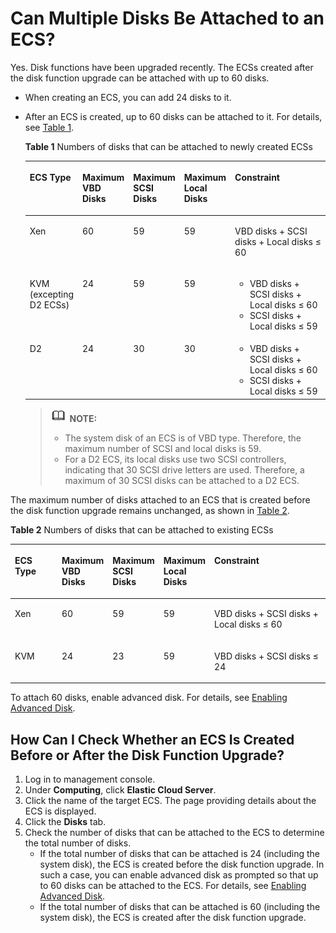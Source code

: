 # Can Multiple Disks Be Attached to an ECS?<a name="EN-US_TOPIC_0018073215"></a>

Yes. Disk functions have been upgraded recently. The ECSs created after the disk function upgrade can be attached with up to 60 disks.

-   When creating an ECS, you can add 24 disks to it.
-   After an ECS is created, up to 60 disks can be attached to it. For details, see  [Table 1](#table132723712109).

    **Table  1**  Numbers of disks that can be attached to newly created ECSs

    <a name="table132723712109"></a>
    <table><thead align="left"><tr id="row02721979101"><th class="cellrowborder" valign="top" width="15.841584158415841%" id="mcps1.2.6.1.1"><p id="p027217761015"><a name="p027217761015"></a><a name="p027217761015"></a>ECS Type</p>
    </th>
    <th class="cellrowborder" valign="top" width="13.861386138613863%" id="mcps1.2.6.1.2"><p id="p917894151219"><a name="p917894151219"></a><a name="p917894151219"></a>Maximum VBD Disks</p>
    </th>
    <th class="cellrowborder" valign="top" width="13.861386138613863%" id="mcps1.2.6.1.3"><p id="p152727719108"><a name="p152727719108"></a><a name="p152727719108"></a>Maximum SCSI Disks</p>
    </th>
    <th class="cellrowborder" valign="top" width="14.85148514851485%" id="mcps1.2.6.1.4"><p id="p12723714105"><a name="p12723714105"></a><a name="p12723714105"></a>Maximum Local Disks</p>
    </th>
    <th class="cellrowborder" valign="top" width="41.584158415841586%" id="mcps1.2.6.1.5"><p id="p6373121871215"><a name="p6373121871215"></a><a name="p6373121871215"></a>Constraint</p>
    </th>
    </tr>
    </thead>
    <tbody><tr id="row92722781013"><td class="cellrowborder" valign="top" width="15.841584158415841%" headers="mcps1.2.6.1.1 "><p id="p19272177171019"><a name="p19272177171019"></a><a name="p19272177171019"></a>Xen</p>
    </td>
    <td class="cellrowborder" valign="top" width="13.861386138613863%" headers="mcps1.2.6.1.2 "><p id="p327217161014"><a name="p327217161014"></a><a name="p327217161014"></a>60</p>
    </td>
    <td class="cellrowborder" valign="top" width="13.861386138613863%" headers="mcps1.2.6.1.3 "><p id="p1727287171014"><a name="p1727287171014"></a><a name="p1727287171014"></a>59</p>
    </td>
    <td class="cellrowborder" valign="top" width="14.85148514851485%" headers="mcps1.2.6.1.4 "><p id="p4272187101010"><a name="p4272187101010"></a><a name="p4272187101010"></a>59</p>
    </td>
    <td class="cellrowborder" valign="top" width="41.584158415841586%" headers="mcps1.2.6.1.5 "><p id="p627207101011"><a name="p627207101011"></a><a name="p627207101011"></a>VBD disks + SCSI disks + Local disks ≤ 60</p>
    </td>
    </tr>
    <tr id="row132721977109"><td class="cellrowborder" valign="top" width="15.841584158415841%" headers="mcps1.2.6.1.1 "><p id="p827212711020"><a name="p827212711020"></a><a name="p827212711020"></a>KVM (excepting D2 ECSs)</p>
    </td>
    <td class="cellrowborder" valign="top" width="13.861386138613863%" headers="mcps1.2.6.1.2 "><p id="p132721174105"><a name="p132721174105"></a><a name="p132721174105"></a>24</p>
    </td>
    <td class="cellrowborder" valign="top" width="13.861386138613863%" headers="mcps1.2.6.1.3 "><p id="p192721675101"><a name="p192721675101"></a><a name="p192721675101"></a>59</p>
    </td>
    <td class="cellrowborder" valign="top" width="14.85148514851485%" headers="mcps1.2.6.1.4 "><p id="p1427216719100"><a name="p1427216719100"></a><a name="p1427216719100"></a>59</p>
    </td>
    <td class="cellrowborder" valign="top" width="41.584158415841586%" headers="mcps1.2.6.1.5 "><a name="ul2906196141610"></a><a name="ul2906196141610"></a><ul id="ul2906196141610"><li>VBD disks + SCSI disks + Local disks ≤ 60</li><li>SCSI disks + Local disks ≤ 59</li></ul>
    </td>
    </tr>
    <tr id="row927215717107"><td class="cellrowborder" valign="top" width="15.841584158415841%" headers="mcps1.2.6.1.1 "><p id="p122725791017"><a name="p122725791017"></a><a name="p122725791017"></a>D2</p>
    </td>
    <td class="cellrowborder" valign="top" width="13.861386138613863%" headers="mcps1.2.6.1.2 "><p id="p152726711019"><a name="p152726711019"></a><a name="p152726711019"></a>24</p>
    </td>
    <td class="cellrowborder" valign="top" width="13.861386138613863%" headers="mcps1.2.6.1.3 "><p id="p82725711108"><a name="p82725711108"></a><a name="p82725711108"></a>30</p>
    </td>
    <td class="cellrowborder" valign="top" width="14.85148514851485%" headers="mcps1.2.6.1.4 "><p id="p1827218718109"><a name="p1827218718109"></a><a name="p1827218718109"></a>30</p>
    </td>
    <td class="cellrowborder" valign="top" width="41.584158415841586%" headers="mcps1.2.6.1.5 "><a name="ul112430493112"></a><a name="ul112430493112"></a><ul id="ul112430493112"><li>VBD disks + SCSI disks + Local disks ≤ 60</li><li>SCSI disks + Local disks ≤ 59</li></ul>
    </td>
    </tr>
    </tbody>
    </table>

    >![](public_sys-resources/icon-note.gif) **NOTE:**   
    >-   The system disk of an ECS is of VBD type. Therefore, the maximum number of SCSI and local disks is 59.  
    >-   For a D2 ECS, its local disks use two SCSI controllers, indicating that 30 SCSI drive letters are used. Therefore, a maximum of 30 SCSI disks can be attached to a D2 ECS.  


The maximum number of disks attached to an ECS that is created before the disk function upgrade remains unchanged, as shown in  [Table 2](#table560419017214).

**Table  2**  Numbers of disks that can be attached to existing ECSs

<a name="table560419017214"></a>
<table><thead align="left"><tr id="row6604130162112"><th class="cellrowborder" valign="top" width="16.161616161616163%" id="mcps1.2.6.1.1"><p id="p4131938142112"><a name="p4131938142112"></a><a name="p4131938142112"></a>ECS Type</p>
</th>
<th class="cellrowborder" valign="top" width="14.141414141414144%" id="mcps1.2.6.1.2"><p id="p1513133811212"><a name="p1513133811212"></a><a name="p1513133811212"></a>Maximum VBD Disks</p>
</th>
<th class="cellrowborder" valign="top" width="13.131313131313133%" id="mcps1.2.6.1.3"><p id="p181311438122113"><a name="p181311438122113"></a><a name="p181311438122113"></a>Maximum SCSI Disks</p>
</th>
<th class="cellrowborder" valign="top" width="15.151515151515152%" id="mcps1.2.6.1.4"><p id="p181312038112118"><a name="p181312038112118"></a><a name="p181312038112118"></a>Maximum Local Disks</p>
</th>
<th class="cellrowborder" valign="top" width="41.41414141414141%" id="mcps1.2.6.1.5"><p id="p19146103818212"><a name="p19146103818212"></a><a name="p19146103818212"></a>Constraint</p>
</th>
</tr>
</thead>
<tbody><tr id="row1860480112111"><td class="cellrowborder" valign="top" width="16.161616161616163%" headers="mcps1.2.6.1.1 "><p id="p15636044182114"><a name="p15636044182114"></a><a name="p15636044182114"></a>Xen</p>
</td>
<td class="cellrowborder" valign="top" width="14.141414141414144%" headers="mcps1.2.6.1.2 "><p id="p1960410182120"><a name="p1960410182120"></a><a name="p1960410182120"></a>60</p>
</td>
<td class="cellrowborder" valign="top" width="13.131313131313133%" headers="mcps1.2.6.1.3 "><p id="p146044012211"><a name="p146044012211"></a><a name="p146044012211"></a>59</p>
</td>
<td class="cellrowborder" valign="top" width="15.151515151515152%" headers="mcps1.2.6.1.4 "><p id="p14604105212"><a name="p14604105212"></a><a name="p14604105212"></a>59</p>
</td>
<td class="cellrowborder" valign="top" width="41.41414141414141%" headers="mcps1.2.6.1.5 "><p id="p106049018217"><a name="p106049018217"></a><a name="p106049018217"></a>VBD disks + SCSI disks + Local disks ≤ 60</p>
</td>
</tr>
<tr id="row1060413042110"><td class="cellrowborder" valign="top" width="16.161616161616163%" headers="mcps1.2.6.1.1 "><p id="p17652154482116"><a name="p17652154482116"></a><a name="p17652154482116"></a>KVM</p>
</td>
<td class="cellrowborder" valign="top" width="14.141414141414144%" headers="mcps1.2.6.1.2 "><p id="p106048016214"><a name="p106048016214"></a><a name="p106048016214"></a>24</p>
</td>
<td class="cellrowborder" valign="top" width="13.131313131313133%" headers="mcps1.2.6.1.3 "><p id="p1260416011216"><a name="p1260416011216"></a><a name="p1260416011216"></a>23</p>
</td>
<td class="cellrowborder" valign="top" width="15.151515151515152%" headers="mcps1.2.6.1.4 "><p id="p239139133411"><a name="p239139133411"></a><a name="p239139133411"></a>59</p>
</td>
<td class="cellrowborder" valign="top" width="41.41414141414141%" headers="mcps1.2.6.1.5 "><p id="p1360415014219"><a name="p1360415014219"></a><a name="p1360415014219"></a>VBD disks + SCSI disks ≤ 24</p>
</td>
</tr>
</tbody>
</table>

To attach 60 disks, enable advanced disk. For details, see  [Enabling Advanced Disk](enabling-advanced-disk.md).

## How Can I Check Whether an ECS Is Created Before or After the Disk Function Upgrade?<a name="section137641439201"></a>

1.  Log in to management console.
2.  Under  **Computing**, click  **Elastic Cloud Server**.
3.  Click the name of the target ECS. The page providing details about the ECS is displayed.
4.  Click the  **Disks**  tab.
5.  Check the number of disks that can be attached to the ECS to determine the total number of disks.
    -   If the total number of disks that can be attached is 24 \(including the system disk\), the ECS is created before the disk function upgrade. In such a case, you can enable advanced disk as prompted so that up to 60 disks can be attached to the ECS. For details, see  [Enabling Advanced Disk](enabling-advanced-disk.md).
    -   If the total number of disks that can be attached is 60 \(including the system disk\), the ECS is created after the disk function upgrade.


